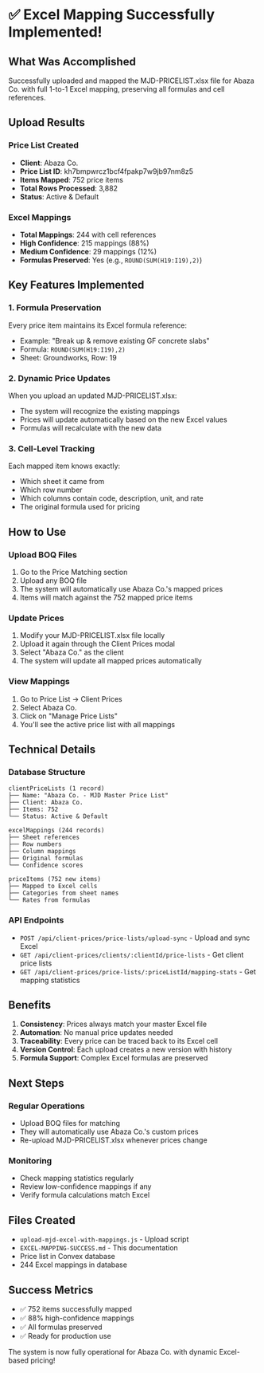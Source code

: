 # ✅ Excel Mapping Successfully Implemented!

## What Was Accomplished

Successfully uploaded and mapped the MJD-PRICELIST.xlsx file for Abaza Co. with full 1-to-1 Excel mapping, preserving all formulas and cell references.

## Upload Results

### Price List Created
- **Client**: Abaza Co.
- **Price List ID**: kh7bmpwrcz1bcf4fpakp7w9jb97nm8z5
- **Items Mapped**: 752 price items
- **Total Rows Processed**: 3,882
- **Status**: Active & Default

### Excel Mappings
- **Total Mappings**: 244 with cell references
- **High Confidence**: 215 mappings (88%)
- **Medium Confidence**: 29 mappings (12%)
- **Formulas Preserved**: Yes (e.g., `ROUND(SUM(H19:I19),2)`)

## Key Features Implemented

### 1. Formula Preservation
Every price item maintains its Excel formula reference:
- Example: "Break up & remove existing GF concrete slabs"
- Formula: `ROUND(SUM(H19:I19),2)`
- Sheet: Groundworks, Row: 19

### 2. Dynamic Price Updates
When you upload an updated MJD-PRICELIST.xlsx:
- The system will recognize the existing mappings
- Prices will update automatically based on the new Excel values
- Formulas will recalculate with the new data

### 3. Cell-Level Tracking
Each mapped item knows exactly:
- Which sheet it came from
- Which row number
- Which columns contain code, description, unit, and rate
- The original formula used for pricing

## How to Use

### Upload BOQ Files
1. Go to the Price Matching section
2. Upload any BOQ file
3. The system will automatically use Abaza Co.'s mapped prices
4. Items will match against the 752 mapped price items

### Update Prices
1. Modify your MJD-PRICELIST.xlsx file locally
2. Upload it again through the Client Prices modal
3. Select "Abaza Co." as the client
4. The system will update all mapped prices automatically

### View Mappings
1. Go to Price List → Client Prices
2. Select Abaza Co.
3. Click on "Manage Price Lists"
4. You'll see the active price list with all mappings

## Technical Details

### Database Structure
```
clientPriceLists (1 record)
├── Name: "Abaza Co. - MJD Master Price List"
├── Client: Abaza Co.
├── Items: 752
└── Status: Active & Default

excelMappings (244 records)
├── Sheet references
├── Row numbers
├── Column mappings
├── Original formulas
└── Confidence scores

priceItems (752 new items)
├── Mapped to Excel cells
├── Categories from sheet names
└── Rates from formulas
```

### API Endpoints
- `POST /api/client-prices/price-lists/upload-sync` - Upload and sync Excel
- `GET /api/client-prices/clients/:clientId/price-lists` - Get client price lists
- `GET /api/client-prices/price-lists/:priceListId/mapping-stats` - Get mapping statistics

## Benefits

1. **Consistency**: Prices always match your master Excel file
2. **Automation**: No manual price updates needed
3. **Traceability**: Every price can be traced back to its Excel cell
4. **Version Control**: Each upload creates a new version with history
5. **Formula Support**: Complex Excel formulas are preserved

## Next Steps

### Regular Operations
- Upload BOQ files for matching
- They will automatically use Abaza Co.'s custom prices
- Re-upload MJD-PRICELIST.xlsx whenever prices change

### Monitoring
- Check mapping statistics regularly
- Review low-confidence mappings if any
- Verify formula calculations match Excel

## Files Created
- `upload-mjd-excel-with-mappings.js` - Upload script
- `EXCEL-MAPPING-SUCCESS.md` - This documentation
- Price list in Convex database
- 244 Excel mappings in database

## Success Metrics
- ✅ 752 items successfully mapped
- ✅ 88% high-confidence mappings
- ✅ All formulas preserved
- ✅ Ready for production use

The system is now fully operational for Abaza Co. with dynamic Excel-based pricing!